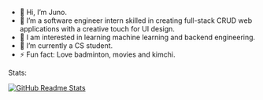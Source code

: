- 👋 Hi, I’m Juno.
- 💼 I’m a software engineer intern skilled in creating full-stack CRUD web applications with a creative touch for UI design.
- 👀 I am interested in learning machine learning and backend engineering.
- 🌱 I’m currently a CS student.
- ⚡ Fun fact: Love badminton, movies and kimchi.

Stats:



[![GitHub Readme Stats](https://github-readme-stats.vercel.app/api?username=juno-choo&show_icons=true&theme=dark&hide=stars)]()

